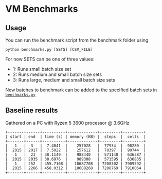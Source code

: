 # VM Benchmarks

## Usage

You can run the benchmark script from the benchmark folder using
```
python benchmarks.py [SETS] [CSV_FILE]
```

For now SETS can be one of three values:

- 1: Runs small batch size set
- 2: Runs medium and small batch size sets
- 3: Runs large, medium and small batch size sets

New batches to benchmark can be added to the specified batch sets in [```benchmarks.py```](https://github.com/lucidLuckylee/starkRelay/blob/main/benchmark/benchmarks.py)

## Baseline results

Gathered on a PC with Ryzen 5 3600 processor @ 3.6GHz 

```
+-------+------+----------+-------------+---------+---------+
| start | end  | time (s) | memory (KB) |  steps  |  cells  |
+-------+------+----------+-------------+---------+---------+
|   1   |  3   |  7.4041  |    257028   |  77934  |  90280  |
|  2015 | 2017 |  7.5022  |    257612   |  78397  |  90744  |
|   1   |  21  | 38.1149  |    988440   |  571140 |  636387 |
|  2015 | 2035 | 38.6976  |    989308   |  571595 |  636835 |
|   1   | 252  | 455.7168 |   10687708  | 7208302 | 7909592 |
|  2015 | 2266 | 458.0312 |   10688268  | 7208769 | 7910064 |
+-------+------+----------+-------------+---------+---------+
```
